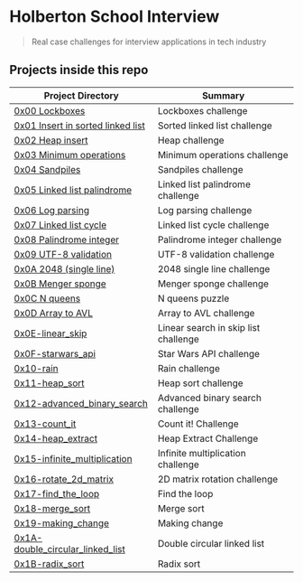 # Holberton School Interview

> Real case challenges for interview applications in tech industry

## Projects inside this repo

| Project Directory| Summary |
| ------------------------------------|----|
| [0x00 Lockboxes](https://github.com/jhonaRiver/holbertonschool-interview/tree/master/0x00-lockboxes)| Lockboxes challenge |
| [0x01 Insert in sorted linked list](https://github.com/jhonaRiver/holbertonschool-interview/tree/master/0x01-insert_in_sorted_linked_list)| Sorted linked list challenge |
| [0x02 Heap insert](https://github.com/jhonaRiver/holbertonschool-interview/tree/master/0x02-heap_insert)| Heap challenge |
| [0x03 Minimum operations](https://github.com/jhonaRiver/holbertonschool-interview/tree/master/0x03-minimum_operations)| Minimum operations challenge |
| [0x04 Sandpiles](https://github.com/jhonaRiver/holbertonschool-interview/tree/master/0x04-sandpiles)| Sandpiles challenge |
| [0x05 Linked list palindrome](https://github.com/jhonaRiver/holbertonschool-interview/tree/master/0x05-linked_list_palindrome)| Linked list palindrome challenge |
| [0x06 Log parsing](https://github.com/jhonaRiver/holbertonschool-interview/tree/master/0x06-log_parsing)| Log parsing challenge |
| [0x07 Linked list cycle](https://github.com/jhonaRiver/holbertonschool-interview/tree/master/0x07-linked_list_cycle)| Linked list cycle challenge |
| [0x08 Palindrome integer](https://github.com/jhonaRiver/holbertonschool-interview/tree/master/0x08-palindrome_integer)| Palindrome integer challenge |
| [0x09 UTF-8 validation](https://github.com/jhonaRiver/holbertonschool-interview/tree/master/0x09-utf8_validation)| UTF-8 validation challenge |
| [0x0A 2048 (single line)](https://github.com/jhonaRiver/holbertonschool-interview/tree/master/0x0A-slide_line)| 2048 single line challenge |
| [0x0B Menger sponge](https://github.com/jhonaRiver/holbertonschool-interview/tree/master/0x0B-menger)| Menger sponge challenge |
| [0x0C N queens](https://github.com/jhonaRiver/holbertonschool-interview/tree/master/0x0C-nqueens)| N queens puzzle |
| [0x0D Array to AVL](https://github.com/jhonaRiver/holbertonschool-interview/tree/master/0x0D-sorted_array_to_avl)| Array to AVL challenge |
| [0x0E-linear_skip](https://github.com/jhonaRiver/holbertonschool-interview/tree/master/0x0E-linear_skip)| Linear search in skip list challenge|
| [0x0F-starwars_api](https://github.com/jhonaRiver/holbertonschool-interview/tree/master/0x0F-starwars_api)| Star Wars API challenge|
| [0x10-rain](https://github.com/jhonaRiver/holbertonschool-interview/tree/master/0x10-rain)| Rain challenge|
| [0x11-heap_sort](https://github.com/jhonaRiver/holbertonschool-interview/tree/master/0x11-heap_sort)| Heap sort challenge|
| [0x12-advanced_binary_search](https://github.com/jhonaRiver/holbertonschool-interview/tree/master/0x12-advanced_binary_search)| Advanced binary search challenge|
| [0x13-count_it](https://github.com/jhonaRiver/holbertonschool-interview/tree/master/0x13-count_it)| Count it! Challenge|
| [0x14-heap_extract](https://github.com/jhonaRiver/holbertonschool-interview/tree/master/0x14-heap_extract)| Heap Extract Challenge|
| [0x15-infinite_multiplication](https://github.com/jhonaRiver/holbertonschool-interview/tree/master/0x15-infinite_multiplication)| Infinite multiplication challenge|
| [0x16-rotate_2d_matrix](https://github.com/jhonaRiver/holbertonschool-interview/tree/master/0x16-rotate_2d_matrix)| 2D matrix rotation challenge|
| [0x17-find_the_loop](https://github.com/jhonaRiver/holbertonschool-interview/tree/master/0x17-find_the_loop)| Find the loop|
| [0x18-merge_sort](https://github.com/jhonaRiver/holbertonschool-interview/tree/master/0x18-merge_sort)| Merge sort|
| [0x19-making_change](https://github.com/jhonaRiver/holbertonschool-interview/tree/master/0x19-making_change)| Making change|
| [0x1A-double_circular_linked_list](https://github.com/jhonaRiver/holbertonschool-interview/tree/master/0x1A-double_circular_linked_list)| Double circular linked list|
| [0x1B-radix_sort](https://github.com/jhonaRiver/holbertonschool-interview/tree/master/0x1B-radix_sort)| Radix sort|
